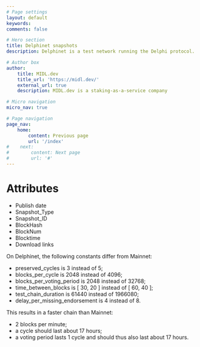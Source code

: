 ```yaml
---
# Page settings
layout: default
keywords:
comments: false

# Hero section
title: Delphinet snapshots
description: Delphinet is a test network running the Delphi protocol.

# Author box
author:
    title: MIDL.dev
    title_url: 'https://midl.dev/'
    external_url: true
    description: MIDL.dev is a staking-as-a-service company

# Micro navigation
micro_nav: true

# Page navigation
page_nav:
    home:
        content: Previous page
        url: '/index'
#    next:
#        content: Next page
#        url: '#'
---
```


# Attributes
 * Publish date
 * Snapshot_Type
 * Snapshot_ID
 * BlockHash
 * BlockNum
 * Blocktime
 * Download links

On Delphinet, the following constants differ from Mainnet:
* preserved_cycles is 3 instead of 5;
* blocks_per_cycle is 2048 instead of 4096;
* blocks_per_voting_period is 2048 instead of 32768;
* time_between_blocks is [ 30, 20 ] instead of [ 60, 40 ];
* test_chain_duration is 61440 instead of 1966080;
* delay_per_missing_endorsement is 4 instead of 8.

This results in a faster chain than Mainnet:
* 2 blocks per minute;
* a cycle should last about 17 hours;
* a voting period lasts 1 cycle and should thus also last about 17 hours.